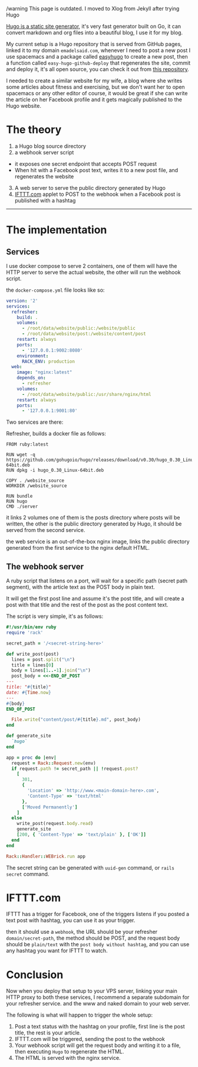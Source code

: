 /warning This page is outdated. I moved to Xlog from Jekyll after trying Hugo

[Hugo is a static site generator](https://gohugo.io/), it's very fast generator built on Go, it can convert markdown and org files into a beautiful blog, I use it for my blog.

My current setup is a Hugo repository that is served from GitHub pages, linked it to my domain `emadelsaid.com`, whenever I need to post a new post I use spacemacs and a package called [easyhugo](https://github.com/masasam/emacs-easy-hugo) to create a new post, then a function called `easy-hugo-github-deploy` that regenerates the site, commit and deploy it, it's all open source, you can check it out from [this repository](https://github.com/emad-elsaid/emad-elsaid.github.io).

I needed to create a similar website for my wife, a blog where she writes some articles about fitness and exercising, but we don't want her to open spacemacs or any other editor of course, it would be great if she can write the article on her Facebook profile and it gets magically published to the Hugo website.

# The theory

1. a Hugo blog source directory
2. a webhook server script
  * it exposes one secret endpoint that accepts POST request
  * When hit with a Facebook post text, writes it to a new post file, and regenerates the website
3. A web server to serve the public directory generated by Hugo
4. [IFTTT.com](https://ifttt.com/) applet to POST to the webhook when a Facebook post is published with a hashtag

-----

# The implementation

## Services

I use docker compose to serve 2 containers, one of them will have the HTTP server to serve the actual website, the other will run the webhook script.

the `docker-compose.yml` file looks like so:

```YAML
version: '2'
services:
  refresher:
    build: .
    volumes:
      - /root/data/website/public:/website/public
      - /root/data/website/post:/website/content/post
    restart: always
    ports:
      - '127.0.0.1:9002:8080'
    environment:
      RACK_ENV: production
  web:
    image: "nginx:latest"
    depends_on:
      - refresher
    volumes:
      - /root/data/website/public:/usr/share/nginx/html
    restart: always
    ports:
      - '127.0.0.1:9001:80'

```

Two services are there:

Refresher, builds a docker file as follows:

```docker
FROM ruby:latest

RUN wget -q https://github.com/gohugoio/hugo/releases/download/v0.30/hugo_0.30_Linux-64bit.deb
RUN dpkg -i hugo_0.30_Linux-64bit.deb

COPY . /website_source
WORKDIR /website_source

RUN bundle
RUN hugo
CMD ./server
```

it links 2 volumes one of them is the posts directory where posts will be written, the other is the public directory generated by Hugo, it should be served from the second service.

the web service is an out-of-the-box nginx image, links the public directory generated from the first service to the nginx default HTML.


## The webhook server

A ruby script that listens on a port, will wait for a specific path (secret path segment), with the article text as the POST body in plain text.

It will get the first post line and assume it's the post title, and will create a post with that title and the rest of the post as the post content text.

The script is very simple, it's as follows:

```ruby
#!/usr/bin/env ruby
require 'rack'

secret_path = '/<secret-string-here>'

def write_post(post)
  lines = post.split("\n")
  title = lines[0]
  body = lines[1..-1].join("\n")
  post_body = <<-END_OF_POST
---
title: "#{title}"
date: #{Time.now}
---
#{body}
END_OF_POST

  File.write("content/post/#{title}.md", post_body)
end

def generate_site
  `hugo`
end

app = proc do |env|
  request = Rack::Request.new(env)
  if request.path != secret_path || !request.post?
    [
      301,
      {
        'Location' => 'http://www.<main-domain-here>.com',
        'Content-Type' => 'text/html'
      },
      ['Moved Permanently']
    ]
  else
    write_post(request.body.read)
    generate_site
    [200, { 'Content-Type' => 'text/plain' }, ['OK']]
  end
end

Rack::Handler::WEBrick.run app

```

The secret string can be generated with `uuid-gen` command, or `rails secret` command.

# IFTTT.com

IFTTT has a trigger for Facebook, one of the triggers listens if you posted a text post with hashtag, you can use it as your trigger.

then it should use a `webhook`, the URL should be your refresher `domain/secret-path`, the method should be POST, and the request body should be `plain/text` with the `post body without hashtag`, and you can use any hashtag you want for IFTTT to watch.

# Conclusion

Now when you deploy that setup to your VPS server, linking your main HTTP proxy to both these services, I recommend a separate subdomain for your refresher service. and the www and naked domain to your web server.

The following is what will happen to trigger the whole setup:

1. Post a text status with the hashtag on your profile, first line is the post title, the rest is your article.
2. IFTTT.com will be triggered, sending the post to the webhook
3. Your webhook script will get the request body and writing it to a file, then executing `Hugo` to regenerate the HTML.
4. The HTML is served with the nginx service.
